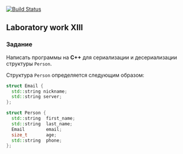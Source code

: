 [![Build Status](https://travis-ci.org/n0k8t/lab10.svg?branch=master)](https://travis-ci.org/n0k8t/lab13)
## Laboratory work XIII

### Задание

Написать программы на **C++** для сериализации и десериализации структуры `Person`.

Структура `Person` определяется следующим образом:

```cpp
struct Email {
  std::string nickname;
  std::string server;
};

struct Person {
  std::string  first_name;
  std::string  last_name;
  Email        email;
  size_t       age;
  std::string  phone;
};
```
